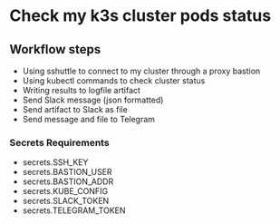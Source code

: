 # Check my k3s cluster pods status

## Workflow steps

- Using sshuttle to connect to my cluster through a proxy bastion
- Using kubectl commands to check cluster status
- Writing results to logfile artifact
- Send Slack message (json formatted)
- Send artifact to Slack as file
- Send message and file to Telegram

### Secrets Requirements

- secrets.SSH_KEY
- secrets.BASTION_USER
- secrets.BASTION_ADDR
- secrets.KUBE_CONFIG
- secrets.SLACK_TOKEN
- secrets.TELEGRAM_TOKEN
